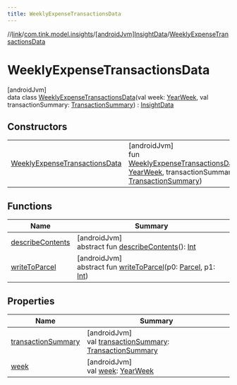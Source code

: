 ```yaml
---
title: WeeklyExpenseTransactionsData
---
```

//[link](../../../../index.html)/[com.tink.model.insights](../../index.html)/[[androidJvm]InsightData](../index.html)/[WeeklyExpenseTransactionsData](index.html)



# WeeklyExpenseTransactionsData



[androidJvm]\
data class [WeeklyExpenseTransactionsData](index.html)(val week: [YearWeek](../../../com.tink.model.time/[android-jvm]-year-week/index.html), val transactionSummary: [TransactionSummary](../../../com.tink.model.relations/[android-jvm]-transaction-summary/index.html)) : [InsightData](../index.html)



## Constructors


| | |
|---|---|
| [WeeklyExpenseTransactionsData](-weekly-expense-transactions-data.html) | [androidJvm]<br>fun [WeeklyExpenseTransactionsData](-weekly-expense-transactions-data.html)(week: [YearWeek](../../../com.tink.model.time/[android-jvm]-year-week/index.html), transactionSummary: [TransactionSummary](../../../com.tink.model.relations/[android-jvm]-transaction-summary/index.html)) |


## Functions


| Name | Summary |
|---|---|
| [describeContents](../../../com.tink.service.provider/[android-jvm]-provider-filter/index.html#-1578325224%2FFunctions%2F-812656150) | [androidJvm]<br>abstract fun [describeContents](../../../com.tink.service.provider/[android-jvm]-provider-filter/index.html#-1578325224%2FFunctions%2F-812656150)(): [Int](https://kotlinlang.org/api/latest/jvm/stdlib/kotlin/-int/index.html) |
| [writeToParcel](../../../com.tink.service.provider/[android-jvm]-provider-filter/index.html#-1754457655%2FFunctions%2F-812656150) | [androidJvm]<br>abstract fun [writeToParcel](../../../com.tink.service.provider/[android-jvm]-provider-filter/index.html#-1754457655%2FFunctions%2F-812656150)(p0: [Parcel](https://developer.android.com/reference/kotlin/android/os/Parcel.html), p1: [Int](https://kotlinlang.org/api/latest/jvm/stdlib/kotlin/-int/index.html)) |


## Properties


| Name | Summary |
|---|---|
| [transactionSummary](transaction-summary.html) | [androidJvm]<br>val [transactionSummary](transaction-summary.html): [TransactionSummary](../../../com.tink.model.relations/[android-jvm]-transaction-summary/index.html) |
| [week](week.html) | [androidJvm]<br>val [week](week.html): [YearWeek](../../../com.tink.model.time/[android-jvm]-year-week/index.html) |

